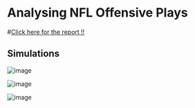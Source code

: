 #  Analysing NFL Offensive Plays

#[Click here for the report !! ](https://drive.google.com/file/d/1hYdOu_o54UPAAAgvWQQL3466M0ucYo5p/view?usp=sharing)

## Simulations

![image](https://user-images.githubusercontent.com/79582928/236174168-923b2004-52cc-4986-b021-d86d5ad82560.png)

![image](https://user-images.githubusercontent.com/79582928/236174201-1936fdaa-4b66-482a-9ff7-569986196184.png)

![image](https://user-images.githubusercontent.com/79582928/236173991-27538f63-6132-4e4c-b766-eecbb12ec474.png)
